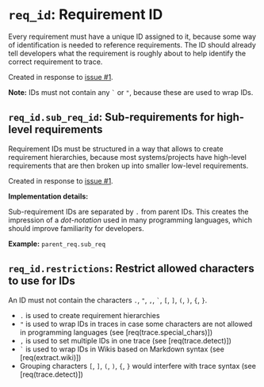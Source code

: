 # `req_id`: Requirement ID

Every requirement must have a unique ID assigned to it,
because some way of identification is needed to reference requirements.
The ID should already tell developers what the requirement is roughly about to help identify the correct requirement to trace.

Created in response to [issue #1](https://github.com/mhatzl/mantra/issues/1).

**Note:** IDs must not contain any `` ` `` or `"`, because these are used to wrap IDs.

## `req_id.sub_req_id`: Sub-requirements for high-level requirements

Requirement IDs must be structured in a way that allows to create requirement hierarchies,
because most systems/projects have high-level requirements that are then broken up into smaller low-level requirements.

Created in response to [issue #1](https://github.com/mhatzl/mantra/issues/1).

**Implementation details:**

Sub-requirement IDs are separated by `.` from parent IDs.
This creates the impression of a *dot-notation* used in many programming languages,
which should improve familiarity for developers.

**Example:** `parent_req.sub_req`

## `req_id.restrictions`: Restrict allowed characters to use for IDs

An ID must not contain the characters `.`, `"`, `,`, `` ` ``, `[`, `]`, `(`, `)`, `{`, `}`.

- `.` is used to create requirement hierarchies
- `"` is used to wrap IDs in traces in case some characters are not allowed in programming languages (see [req(trace.special_chars)])
- `,` is used to set multiple IDs in one trace (see [req(trace.detect)])
- `` ` `` is used to wrap IDs in Wikis based on Markdown syntax (see [req(extract.wiki)])
- Grouping characters `[`, `]`, `(`, `)`, `{`, `}` would interfere with trace syntax (see [req(trace.detect)])
